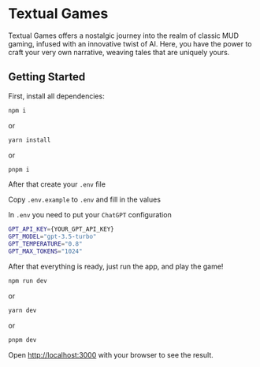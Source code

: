 # Textual Games

Textual Games offers a nostalgic journey into the realm of classic MUD gaming, infused with an innovative twist of AI. Here, you have the power to craft your very own narrative, weaving tales that are uniquely yours.

## Getting Started

First, install all dependencies:

```bash
npm i
```

or

```bash
yarn install
```

or

```bash
pnpm i
```

After that create your `.env` file

Copy `.env.example` to `.env` and fill in the values

In `.env` you need to put your `ChatGPT` configuration

```bash
GPT_API_KEY={YOUR_GPT_API_KEY}
GPT_MODEL="gpt-3.5-turbo"
GPT_TEMPERATURE="0.8"
GPT_MAX_TOKENS="1024"
```

After that everything is ready, just run the app, and play the game!

```bash
npm run dev
```

or

```bash
yarn dev
```

or

```bash
pnpm dev
```

Open [http://localhost:3000](http://localhost:3000) with your browser to see the result.
